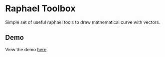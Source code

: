 Raphael Toolbox
===============

Simple set of useful raphael tools to draw mathematical curve with vectors.

Demo
----

View the demo [here](http://jeremiet.github.com/raphael-toolbox).